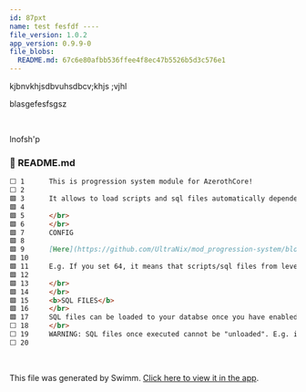 ```yaml
---
id: 87pxt
name: test fesfdf ----
file_version: 1.0.2
app_version: 0.9.9-0
file_blobs:
  README.md: 67c6e80afbb536ffee4f8ec47b5526b5d3c576e1
---
```


kjbnvkhjsdbvuhsdbcv;khjs ;vjhl





blasgefesfsgsz





<br/>

lnofsh'p
<!-- NOTE-swimm-snippet: the lines below link your snippet to Swimm -->
### 📄 README.md
```markdown
⬜ 1      This is progression system module for AzerothCore!
⬜ 2      
🟩 3      It allows to load scripts and sql files automatically dependent on level brackets. It means that once you defined in config which level brackets should be present, all c++ scripts from these brackets are loaded and replaced with "normal" scripts in AzerothCore.
🟩 4      
🟩 5      </br>
🟩 6      </br>
🟩 7      CONFIG
🟩 8      
🟩 9      [Here](https://github.com/UltraNix/mod_progression-system/blob/master/conf/progression_system.conf.dist#L34) you can set which level brackets should be loaded. It'a bitmask, so you can set here multiple brackets to be loaded. [Allowed brackets masks](https://github.com/UltraNix/mod_progression-system/blob/master/src/ProgressionSystem.h#L11)
🟩 10     
🟩 11     E.g. If you set 64, it means that scripts/sql files from level 50-59 - Tier B will be loaded. If you set 127, then all level brackets up to level 60 Tier 1. 0 means nothing - none of the scripts/sqls will be loaded.
🟩 12     
🟩 13     </br>
🟩 14     </br>
🟩 15     <b>SQL FILES</b>
🟩 16     </br>
🟩 17     SQL files can be loaded to your databse once you have enabled auto DB updater in your worldserver config. All sql files should be put in proper folder in order to be loaded within specific level bracket. E.g. sqls related to bracket 40-49 should be put into https://github.com/UltraNix/mod_progression-system/tree/master/src/Bracket_40_49/sql/world
⬜ 18     </br>
⬜ 19     WARNING: SQL files once executed cannot be "unloaded". E.g. if you set in config 30-39 level bracket, then all sql files related to it will be loaded. But if you change your mind and set that config to 20-29 bracket, then the sql files from bracket 30-39 are still in your database and works. If you want to undo the changes done in these sql files, just make a new one sql file and restore the previous state.
⬜ 20     
```

<br/>

This file was generated by Swimm. [Click here to view it in the app](https://swimm-web-app.web.app/repos/Z2l0aHViJTNBJTNBbW9kLXByb2dyZXNzaW9uLXN5c3RlbSUzQSUzQW1hb3pTd2ltbQ==/docs/87pxt).